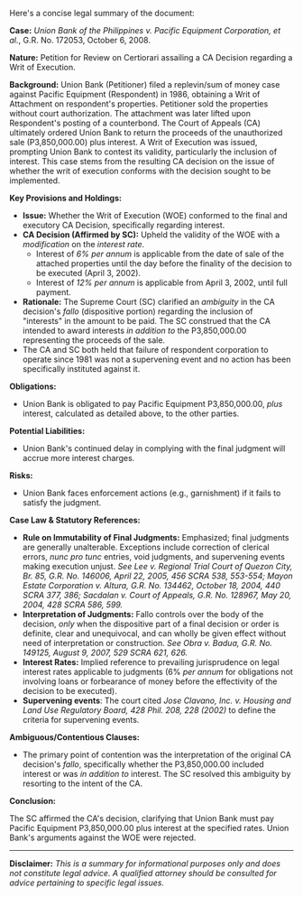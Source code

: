 Here's a concise legal summary of the document:

**Case:** *Union Bank of the Philippines v. Pacific Equipment Corporation, et al.*, G.R. No. 172053, October 6, 2008.

**Nature:** Petition for Review on Certiorari assailing a CA Decision regarding a Writ of Execution.

**Background:** Union Bank (Petitioner) filed a replevin/sum of money case against Pacific Equipment (Respondent) in 1986, obtaining a Writ of Attachment on respondent's properties.  Petitioner sold the properties without court authorization. The attachment was later lifted upon Respondent's posting of a counterbond. The Court of Appeals (CA) ultimately ordered Union Bank to return the proceeds of the unauthorized sale (P3,850,000.00) plus interest.  A Writ of Execution was issued, prompting Union Bank to contest its validity, particularly the inclusion of interest. This case stems from the resulting CA decision on the issue of whether the writ of execution conforms with the decision sought to be implemented.

**Key Provisions and Holdings:**

*   **Issue:** Whether the Writ of Execution (WOE) conformed to the final and executory CA Decision, specifically regarding interest.
*   **CA Decision (Affirmed by SC):** Upheld the validity of the WOE with a *modification* on the *interest rate*.
    *   Interest of *6% per annum* is applicable from the date of sale of the attached properties until the day before the finality of the decision to be executed (April 3, 2002).
    *   Interest of *12% per annum* is applicable from April 3, 2002, until full payment.
*   **Rationale:** The Supreme Court (SC) clarified an *ambiguity* in the CA decision's *fallo* (dispositive portion) regarding the inclusion of "interests" in the amount to be paid. The SC construed that the CA intended to award interests *in addition to* the P3,850,000.00 representing the proceeds of the sale.
*   The CA and SC both held that failure of respondent corporation to operate since 1981 was not a supervening event and no action has been specifically instituted against it.

**Obligations:**

*   Union Bank is obligated to pay Pacific Equipment P3,850,000.00, *plus* interest, calculated as detailed above, to the other parties.

**Potential Liabilities:**

*   Union Bank's continued delay in complying with the final judgment will accrue more interest charges.

**Risks:**

*   Union Bank faces enforcement actions (e.g., garnishment) if it fails to satisfy the judgment.

**Case Law & Statutory References:**

*   **Rule on Immutability of Final Judgments:** Emphasized; final judgments are generally unalterable. Exceptions include correction of clerical errors, *nunc pro tunc* entries, void judgments, and supervening events making execution unjust. *See Lee v. Regional Trial Court of Quezon City, Br. 85, G.R. No. 146006, April 22, 2005, 456 SCRA 538, 553-554; Mayon Estate Corporation v. Altura, G.R. No. 134462, October 18, 2004, 440 SCRA 377, 386; Sacdalan v. Court of Appeals, G.R. No. 128967, May 20, 2004, 428 SCRA 586, 599.*
*   **Interpretation of Judgments:**  Fallo controls over the body of the decision, *only* when the dispositive part of a final decision or order is definite, clear and unequivocal, and can wholly be given effect without need of interpretation or construction. *See Obra v. Badua, G.R. No. 149125, August 9, 2007, 529 SCRA 621, 626.*
*   **Interest Rates:**  Implied reference to prevailing jurisprudence on legal interest rates applicable to judgments (6% *per annum* for obligations not involving loans or forbearance of money before the effectivity of the decision to be executed).
* **Supervening events**: The court cited *Jose Clavano, Inc. v. Housing and Land Use Regulatory Board, 428 Phil. 208, 228 (2002)* to define the criteria for supervening events.

**Ambiguous/Contentious Clauses:**

*   The primary point of contention was the interpretation of the original CA decision's *fallo*, specifically whether the P3,850,000.00 included interest or was *in addition to* interest. The SC resolved this ambiguity by resorting to the intent of the CA.

**Conclusion:**

The SC affirmed the CA's decision, clarifying that Union Bank must pay Pacific Equipment P3,850,000.00 plus interest at the specified rates.  Union Bank's arguments against the WOE were rejected.

***

**Disclaimer:** *This is a summary for informational purposes only and does not constitute legal advice. A qualified attorney should be consulted for advice pertaining to specific legal issues.*
